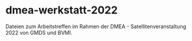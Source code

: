 # dmea-werkstatt-2022
Dateien zum Arbeitstreffen im Rahmen der DMEA - Satellitenveranstaltung 2022 von GMDS und BVMI.
